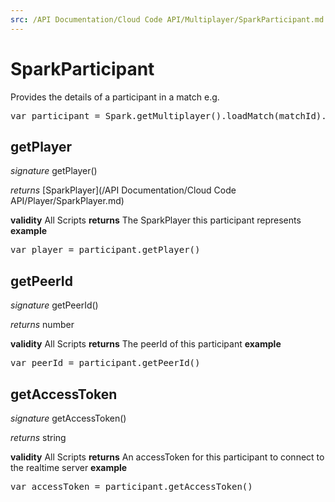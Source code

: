 ```yaml
---
src: /API Documentation/Cloud Code API/Multiplayer/SparkParticipant.md
---
```


# SparkParticipant

Provides the details of a participant in a match
e.g.
<pre rel="highlighter" code-brush="js" contenteditable="false">var participant = Spark.getMultiplayer().loadMatch(matchId).getParticipants[0];</pre>

## getPlayer
_signature_ getPlayer()</p>
_returns_ [SparkPlayer](/API Documentation/Cloud Code API/Player/SparkPlayer.md)</p>

<b>validity</b> All Scripts
<b>returns</b>
The SparkPlayer this participant represents
<b>example</b>
<pre rel="highlighter" code-brush="js" contenteditable="false">var player = participant.getPlayer()</pre>
## getPeerId
_signature_ getPeerId()</p>
_returns_ number</p>

<b>validity</b> All Scripts
<b>returns</b>
The peerId of this participant
<b>example</b>
<pre rel="highlighter" code-brush="js" contenteditable="false">var peerId = participant.getPeerId()</pre>
## getAccessToken
_signature_ getAccessToken()</p>
_returns_ string</p>

<b>validity</b> All Scripts
<b>returns</b>
An accessToken for this participant to connect to the realtime server
<b>example</b>
<pre rel="highlighter" code-brush="js" contenteditable="false">var accessToken = participant.getAccessToken()</pre>
